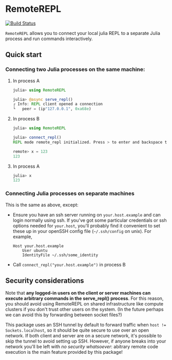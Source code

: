 # RemoteREPL

[![Build Status](https://github.com/c42f/RemoteREPL.jl/workflows/CI/badge.svg)](https://github.com/c42f/RemoteREPL.jl/actions)

`RemoteREPL` allows you to connect your local julia REPL to a separate Julia
process and run commands interactively.

## Quick start

### Connecting two Julia processes on the same machine:


1. In process A
    ```julia
    julia> using RemoteREPL

    julia> @async serve_repl()
    ┌ Info: REPL client opened a connection
    └   peer = (ip"127.0.0.1", 0xa68e)
    ```
2. In process B
    ```julia
    julia> using RemoteREPL

    julia> connect_repl()
    REPL mode remote_repl initialized. Press > to enter and backspace to exit.

    remote> x = 123
    123
    ```
3. In process A
    ```julia
    julia> x
    123
    ```

### Connecting Julia processes on separate machines

This is the same as above, except:

* Ensure you have an ssh server running on `your.host.example` and can login
  normally using ssh. If you've got some particular credentials or ssh options
  needed for `your.host`, you'll probably find it convenient to set these up in
  your openSSH config file (`~/.ssh/config` on unix). For example,
  ```ssh-config
  Host your.host.example
      User ubuntu
      IdentityFile ~/.ssh/some_identity
  ```
* Call `connect_repl("your.host.example")` in process B

## Security considerations

Note that **any logged-in users on the client or server machines can execute
arbitrary commands in the serve_repl() process**. For this reason, you should
avoid using RemoteREPL on shared infrastructure like compute clusters if you
don't trust other users on the system. (In the future perhaps we can avoid this
by forwarding between socket files?)

This package uses an SSH tunnel by default to forward traffic when `host !=
Sockets.localhost`, so it should be quite secure to use over an open network.
If both client and server are on a secure network, it's possible to skip the
tunnel to avoid setting up SSH. However, if anyone breaks into your network
you'll be left with *no security whatsoever*: abitrary remote code execution is
the main feature provided by this package!
